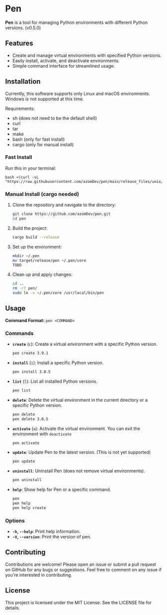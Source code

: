 # Pen

**Pen** is a tool for managing Python environments with different Python versions. (v0.5.0)

## Features

- Create and manage virtual environments with specified Python versions.
- Easily install, activate, and deactivate environments.
- Simple command interface for streamlined usage.

## Installation
Currently, this software supports only Linux and macOS environments. Windows is not supported at this time.

Requirements:
- sh (does not need to be the default shell)
- curl
- tar
- make
- bash (only for fast install)
- cargo (only for manual install)

### Fast Install
Run this in your terminal:
```
bash <(curl -sL "https://raw.githubusercontent.com/azomDev/pen/main/release_files/unix/install.sh")
```

### Manual Install (cargo needed)

1. Clone the repository and navigate to the directory:
    ```bash
    git clone https://github.com/azomDev/pen.git
    cd pen
    ```

2. Build the project:
    ```bash
    cargo build --release
    ```

3. Set up the environment:
    ```bash
    mkdir ~/.pen
    mv target/release/pen ~/.pen/core
    TODO
    ```

4. Clean up and apply changes:
    ```bash
    cd ..
    rm -rf pen/
    sudo ln -s ~/.pen/core /usr/local/bin/pen
    ```

## Usage

**Command Format:** `pen <COMMAND>`

### Commands

- **`create`** (`c`): Create a virtual environment with a specific Python version.
    ```bash
    pen create 3.9.1
    ```

- **`install`** (`i`): Install a specific Python version.
    ```bash
    pen install 3.8.5
    ```

- **`list`** (`l`): List all installed Python versions.
    ```bash
    pen list
    ```

- **`delete`**: Delete the virtual environment in the current directory or a specific Python version.
    ```bash
    pen delete
    pen delete 3.8.5
    ```

- **`activate`** (`a`): Activate the virtual environment. You can exit the environment with `deactivate`
    ```bash
    pen activate
    ```

- **`update`**: Update Pen to the latest version. (This is not yet supported)
    ```bash
    pen update
    ```

- **`uninstall`**: Uninstall Pen (does not remove virtual environments).
    ```bash
    pen uninstall
    ```

- **`help`**: Show help for Pen or a specific command.
    ```bash
    pen
    pen help
    pen help create
    ```

### Options

- **`-h`, `--help`**: Print help information.
- **`-V`, `--version`**: Print the version of pen.


## Contributing

Contributions are welcome! Please open an issue or submit a pull request on GitHub for any bugs or suggestions. Feel free to comment on any issue if you're interested in contributing.

## License

This project is licensed under the MIT License. See the LICENSE file for details.
